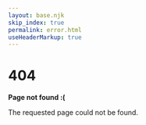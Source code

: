 ```yaml
---
layout: base.njk
skip_index: true
permalink: error.html
useHeaderMarkup: true
---
```


<h1>404</h1>

<p><strong>Page not found :(</strong></p>
<p>The requested page could not be found.</p>

